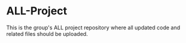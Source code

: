 # ALL-Project
This is the group's ALL project repository where all updated code and related files should be uploaded.
